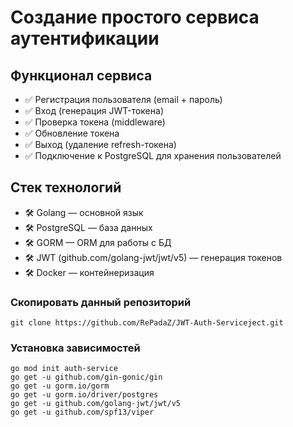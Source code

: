 <h1>Создание простого сервиса аутентификации</h1>

<h2>Функционал сервиса</h2>
<ul>
    <li>
    ✅ Регистрация пользователя (email + пароль) </li>
    <li> 
    ✅ Вход (генерация JWT-токена)
    </li>
    <li>
    ✅ Проверка токена (middleware)
    </li>
    <li>
    ✅ Обновление токена
    </li>
    <li>
    ✅ Выход (удаление refresh-токена)
    </li>
    <li>
    ✅ Подключение к PostgreSQL для хранения пользователей
    </li>
</ul>

<h2>Стек технологий</h2>
<ul>
    <li>
    🛠 Golang — основной язык
    <li> 
    🛠 PostgreSQL — база данных
    </li>
    <li>
    🛠 GORM — ORM для работы с БД
    </li>
    <li>
    🛠 JWT (github.com/golang-jwt/jwt/v5) — генерация токенов
    </li>
    <li>
    🛠 Docker — контейнеризация
    </li>
</ul>

<h3>Скопировать данный репозиторий</h3>

```
git clone https://github.com/RePadaZ/JWT-Auth-Serviceject.git
```

<h3>Установка зависимостей</h3>

```
go mod init auth-service
go get -u github.com/gin-gonic/gin
go get -u gorm.io/gorm
go get -u gorm.io/driver/postgres
go get -u github.com/golang-jwt/jwt/v5
go get -u github.com/spf13/viper
```
